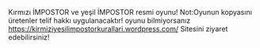 
Kırmızı İMPOSTOR ve yeşil İMPOSTOR resmi oyunu! Not:Oyunun kopyasını üretenler telif hakkı uygulanacaktır!
oyunu bilmiyorsanız https://kirmiziyesilimpostorkurallari.wordpress.com/ Sitesini ziyaret edebilirsiniz!
